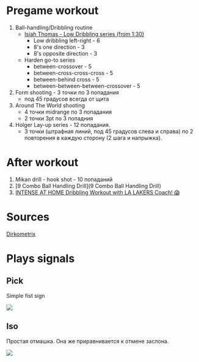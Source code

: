 # Pregame workout

1. Ball-handling/Dribbling routine 
    - [Isiah Thomas - Low Dribbling series (from 1:30)](https://youtu.be/BnvGa0I8bMc?t=90) 
        - Low dribbling left-right - 6
        - 8's one direction - 3
        - 8's opposite direction - 3
    - Harden go-to series
        - between-crossover - 5
        - between-cross-cross-cross - 5
        - between-behind cross - 5
        - between-between-between-crossover - 5
2. Form shooting - 3 точки по 3 попадания
    - под 45 градусов всегда от щита
3. Around The World shooting 
    - 4 точки midrange по 3 попадания
    - 2 точки 3pt по 3 попадния
4. Holger Lay-up series - 12 попадания. 
    - 3 точки (штрафная линий, под 45 градусов слева и справа) по 2 повторения в каждую сторону (2 шага и напрыжка).
 
# After workout

1. Mikan drill - hook shot - 10 попаданий
2. [9 Combo Ball Handling Drill](9 Combo Ball Handling Drill)
3. [INTENSE AT HOME Dribbling Workout with LA LAKERS Coach! 😱](https://www.youtube.com/watch?v=NCHxsar6ZNA)

# Sources

[Dirkometrix](https://www.dirkometrix.com/)

# Plays signals

## Pick

Simple fist sign

![](https://www.rookieroad.com/img/basketball/basketball-hand-signal-call-for-a-pick.png)

## Iso

Простая отмашка. Она же приравнивается к отмене заслона.

![](https://www.rookieroad.com/img/basketball/basketball-isolation-play-signal.png)
